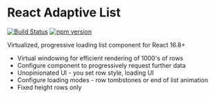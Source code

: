 # React Adaptive List

[![Build Status](https://travis-ci.org/fsjsd/react-adaptive-list.svg?branch=master)](https://travis-ci.org/fsjsd/react-adaptive-list)
 [![npm version](http://img.shields.io/npm/v/react-adaptive-list.svg?style=flat)](https://npmjs.org/package/react-adaptive-list "View this project on npm")
 
Virtualized, progressive loading list component for React 16.8+

* Virtual windowing for efficient rendering of 1000's of rows
* Configure component to progressively request further data
* Unopinionated UI - you set row style, loading UI
* Configure loading modes - row tombstones or end of list animation
* Fixed height rows only
